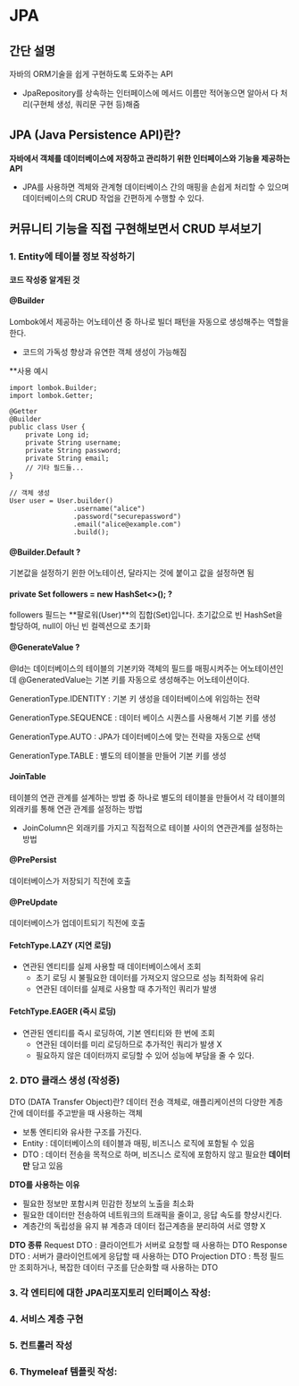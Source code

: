 # JPA

## 간단 설명
자바의 ORM기술을 쉽게 구현하도록 도와주는 API
- JpaRepository를 상속하는 인터페이스에 메서드 이름만 적어놓으면
알아서 다 처리(구현체 생성, 쿼리문 구현 등)해줌

## JPA (Java Persistence API)란?

**자바에서 객체를 데이터베이스에 저장하고 관리하기 위한 인터페이스와 기능을 제공하는 API**
- JPA를 사용하면 겍체와 관계형 데이터베이스 간의 매핑을 손쉽게 처리할 수 있으며 데이터베이스의 CRUD 작업을 간편하게 수행할 수 있다. 


## 커뮤니티 기능을 직접 구현해보면서 CRUD 부셔보기

### 1. Entity에 테이블 정보 작성하기 

#### 코드 작성중 알게된 것

#### @Builder 
Lombok에서 제공하는 어노테이션 중 하나로 빌더 패턴을 자동으로 생성해주는 역할을 한다. 
- 코드의 가독성 향상과 유연한 객체 생성이 가능해짐

**사용 예시
```
import lombok.Builder;
import lombok.Getter;

@Getter
@Builder
public class User {
    private Long id;
    private String username;
    private String password;
    private String email;
    // 기타 필드들...
}

// 객체 생성
User user = User.builder()
                .username("alice")
                .password("securepassword")
                .email("alice@example.com")
                .build();
```

#### @Builder.Default ?
기본값을 설정하기 윈한 어노테이션, 달라지는 것에 붙이고 값을 설정하면 됨

#### private Set<User> followers = new HashSet<>(); ?
followers 필드는 **팔로워(User)**의 집합(Set)입니다. 초기값으로 빈 HashSet을 할당하여, null이 아닌 빈 컬렉션으로 초기화

#### @GenerateValue ?
@Id는 데이터베이스의 테이블의 기본키와 객체의 필드를 매핑시켜주는 어노테이션인데 @GeneratedValue는 기본 키를 자동으로 생성해주는 어노테이션이다.

GenerationType.IDENTITY : 기본 키 생성을 데이터베이스에 위임하는 전략

GenerationType.SEQUENCE : 데이터 베이스 시퀀스를 사용해서 기본 키를 생성

GenerationType.AUTO : JPA가 데이터베이스에 맞는 전략을 자동으로 선택

GenerationType.TABLE : 별도의 테이블을 만들어 기본 키를 생성

#### JoinTable
테이블의 연관 관계를 설계하는 방법 중 하나로 별도의 테이블을 만들어서 각 테이블의 외래키를 통해 연관 관계를 설정하는 방법
- JoinColumn은 외래키를 가지고 직접적으로 테이블 사이의 연관관계를 설정하는 방법

#### @PrePersist
데이터베이스가 저장되기 직전에 호출

#### @PreUpdate 
데이터베이스가 업데이트되기 직전에 호출

#### FetchType.LAZY (지연 로딩)
- 연관된 엔티티를 실제 사용할 때 데이터베이스에서 조회
    - 초기 로딩 시 불필요한 데이터를 가져오지 않으므로 성능 최적화에 유리
    - 연관된 데이터를 실제로 사용할 때 추가적인 쿼리가 발생

#### FetchType.EAGER (즉시 로딩)
- 연관된 엔티티를 즉시 로딩하여, 기본 엔티티와 한 번에 조회
    - 연관된 데이터를 미리 로딩하므로 추가적인 쿼리가 발생 X
    - 필요하지 않은 데이터까지 로딩할 수 있어 성능에 부담을 줄 수 있다. 

### 2. DTO 클래스 생성 (작성중)

DTO (DATA Transfer Object)란?
데이터 전송 객체로, 애플리케이션의 다양한 계층 간에 데이터를 주고받을 때 사용하는 객체
- 보통 엔티티와 유사한 구조를 가진다.
- Entity : 데이터베이스의 테이블과 매핑, 비즈니스 로직에 포함될 수 있음
- DTO : 데이터 전송을 목적으로 하며, 비즈니스 로직에 포함하지 않고 필요한 **데이터만** 담고 있음

**DTO를 사용하는 이유**
- 필요한 정보만 포함시켜 민감한 정보의 노출을 최소화
- 필요한 데이터만 전송하여 네트워크의 트래픽을 줄이고, 응답 속도를 향샹시킨다.
- 계층간의 독립성을 유지 뷰 계층과 데이터 접근계층을 분리하여 서로 영향 X

**DTO 종류**
Request DTO : 클라이언트가 서버로 요청할 때 사용하는 DTO
Response DTO : 서버가 클라이언트에게 응답할 때 사용하는 DTO
Projection DTO : 특정 필드만 조회하거나, 복잡한 데이터 구조를 단순화할 때 사용하는 DTO


### 3. 각 엔티티에 대한 JPA리포지토리 인터페이스 작성:

### 4. 서비스 계층 구현

### 5. 컨트롤러 작성

### 6. Thymeleaf 템플릿 작성:



